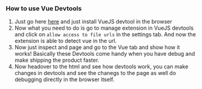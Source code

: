 ### How to use Vue Devtools

1. Just go here [here](https://chrome.google.com/webstore/detail/vuejs-devtools/nhdogjmejiglipccpnnnanhbledajbpd?hl=en) and just install VueJS devtool in the browser
2. Now what you need to do is go to manage extension in VueJS devtools and click on `allow access to file urls` in the settings tab.
And now the extension is able to detect vue in the url.
3. Now just inspect and page and go to the Vue tab and show how it works! Basically these Devtools come handy when you have debug and make shipping the product faster.
4. Now headover to the html and see how devtools work, you can make changes in devtools and see the chanegs to the page as well do debugging directly in the browser itself.